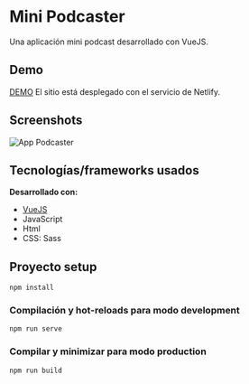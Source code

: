 # Mini Podcaster
Una aplicación mini podcast desarrollado con VueJS.

## Demo
[DEMO](https://mini-podcaster.netlify.app/)
El sitio está desplegado con el servicio de Netlify.

## Screenshots
![App Podcaster](https://i.imgur.com/M3LgGIZ.png)

## Tecnologías/frameworks usados
<b>Desarrollado con:</b>
- [VueJS](https://v2.vuejs.org/)
- JavaScript
- Html
- CSS: Sass

## Proyecto setup
```
npm install
```

### Compilación y hot-reloads para modo development
```
npm run serve
```

### Compilar y minimizar para modo production
```
npm run build
```

